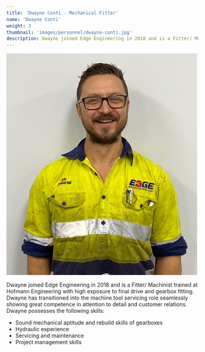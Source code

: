 ```yaml
---
title: 'Dwayne Conti - Mechanical Fitter'
name: 'Dwayne Conti'
weight: 3
thumbnail: 'images/personnel/dwayne-conti.jpg'
description: Dwayne joined Edge Engineering in 2018 and is a Fitter/ Machinist trained at Hofmann Engineering with high exposure to final drive and gearbox fitting. Dwayne has transitioned into the machine tool servicing role seamlessly showing great competence in attention to detail and customer relations. 
---
```


![Dwayne Conti](/images/personnel/dwayne-conti.jpg)

Dwayne joined Edge Engineering in 2018 and is a Fitter/ Machinist trained at Hofmann Engineering with high exposure to final drive and gearbox fitting. Dwayne has transitioned into the machine tool servicing role seamlessly showing great competence in attention to detail and customer relations. Dwayne possesses the following skills:

* Sound mechanical aptitude and rebuild skills of gearboxes
* Hydraulic experience
* Servicing and maintenance
* Project management skills 
